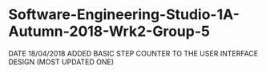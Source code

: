 # Software-Engineering-Studio-1A-Autumn-2018-Wrk2-Group-5
DATE 18/04/2018
ADDED BASIC STEP COUNTER TO THE USER INTERFACE DESIGN (MOST UPDATED ONE) 
